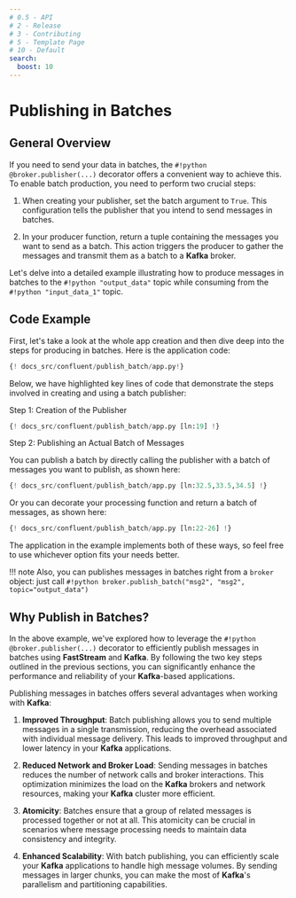 ```yaml
---
# 0.5 - API
# 2 - Release
# 3 - Contributing
# 5 - Template Page
# 10 - Default
search:
  boost: 10
---
```


# Publishing in Batches

## General Overview

If you need to send your data in batches, the `#!python @broker.publisher(...)` decorator offers a convenient way to achieve this. To enable batch production, you need to perform two crucial steps:

1. When creating your publisher, set the batch argument to `True`. This configuration tells the publisher that you intend to send messages in batches.

2. In your producer function, return a tuple containing the messages you want to send as a batch. This action triggers the producer to gather the messages and transmit them as a batch to a **Kafka** broker.

Let's delve into a detailed example illustrating how to produce messages in batches to the `#!python "output_data"` topic while consuming from the `#!python "input_data_1"` topic.

## Code Example

First, let's take a look at the whole app creation and then dive deep into the steps for producing in batches. Here is the application code:

```python linenums="1"
{! docs_src/confluent/publish_batch/app.py!}
```

Below, we have highlighted key lines of code that demonstrate the steps involved in creating and using a batch publisher:

Step 1: Creation of the Publisher

```python linenums="1"
{! docs_src/confluent/publish_batch/app.py [ln:19] !}
```

Step 2: Publishing an Actual Batch of Messages

You can publish a batch by directly calling the publisher with a batch of messages you want to publish, as shown here:

```python linenums="1"
{! docs_src/confluent/publish_batch/app.py [ln:32.5,33.5,34.5] !}
```

Or you can decorate your processing function and return a batch of messages, as shown here:

```python linenums="1"
{! docs_src/confluent/publish_batch/app.py [ln:22-26] !}
```

The application in the example implements both of these ways, so feel free to use whichever option fits your needs better.

!!! note
    Also, you can publishes messages in batches right from a `broker` object: just call
    `#!python broker.publish_batch("msg2", "msg2", topic="output_data")`

## Why Publish in Batches?

In the above example, we've explored how to leverage the `#!python @broker.publisher(...)` decorator to efficiently publish messages in batches using **FastStream** and **Kafka**. By following the two key steps outlined in the previous sections, you can significantly enhance the performance and reliability of your **Kafka**-based applications.

Publishing messages in batches offers several advantages when working with **Kafka**:

1. **Improved Throughput**: Batch publishing allows you to send multiple messages in a single transmission, reducing the overhead associated with individual message delivery. This leads to improved throughput and lower latency in your **Kafka** applications.

2. **Reduced Network and Broker Load**: Sending messages in batches reduces the number of network calls and broker interactions. This optimization minimizes the load on the **Kafka** brokers and network resources, making your **Kafka** cluster more efficient.

3. **Atomicity**: Batches ensure that a group of related messages is processed together or not at all. This atomicity can be crucial in scenarios where message processing needs to maintain data consistency and integrity.

4. **Enhanced Scalability**: With batch publishing, you can efficiently scale your **Kafka** applications to handle high message volumes. By sending messages in larger chunks, you can make the most of **Kafka**'s parallelism and partitioning capabilities.
